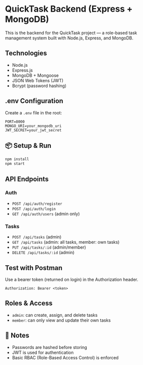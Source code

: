 # QuickTask Backend (Express + MongoDB)

This is the backend for the QuickTask project — a role-based task management system built with Node.js, Express, and MongoDB.

## Technologies
- Node.js
- Express.js
- MongoDB + Mongoose
- JSON Web Tokens (JWT)
- Bcrypt (password hashing)


## .env Configuration

Create a `.env` file in the root:

```
PORT=8000
MONGO_URI=your_mongodb_uri
JWT_SECRET=your_jwt_secret
```

## 📦 Setup & Run

```bash
npm install
npm start
```

## API Endpoints

### Auth
- `POST /api/auth/register`
- `POST /api/auth/login`
- `GET /api/auth/users` (admin only)

### Tasks
- `POST /api/tasks` (admin)
- `GET /api/tasks` (admin: all tasks, member: own tasks)
- `PUT /api/tasks/:id` (admin/member)
- `DELETE /api/tasks/:id` (admin)

## Test with Postman

Use a bearer token (returned on login) in the Authorization header.

```
Authorization: Bearer <token>
```

## Roles & Access

- `admin`: can create, assign, and delete tasks
- `member`: can only view and update their own tasks

## 📌 Notes

- Passwords are hashed before storing
- JWT is used for authentication
- Basic RBAC (Role-Based Access Control) is enforced
